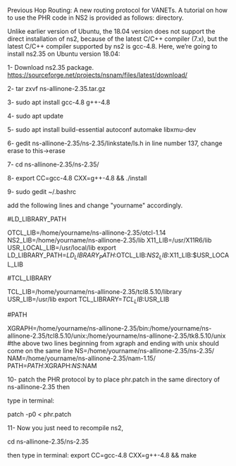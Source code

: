 Previous Hop Routing:
A new routing protocol for VANETs.
A tutorial on how to use the PHR code in NS2 is provided as follows: directory.

Unlike earlier version of Ubuntu, the 18.04 version does not support the direct installation of ns2, because of the latest C/C++ compiler (7.x), but the latest C/C++ compiler supported by ns2 is gcc-4.8.  Here, we’re going to install ns2.35 on Ubuntu version 18.04:

1- Download ns2.35 package.
https://sourceforge.net/projects/nsnam/files/latest/download/


2- tar zxvf ns-allinone-2.35.tar.gz

3- sudo apt install gcc-4.8 g++-4.8

4- sudo apt update

5- sudo apt install build-essential autoconf automake libxmu-dev

6- gedit  ns-allinone-2.35/ns-2.35/linkstate/ls.h
    in line number 137, change erase to this->erase 

7- cd   ns-allinone-2.35/ns-2.35/

8- export CC=gcc-4.8 CXX=g++-4.8 && ./install

9- sudo gedit ~/.bashrc


add the following lines and change "yourname" accordingly. 

#LD_LIBRARY_PATH

OTCL_LIB=/home/yourname/ns-allinone-2.35/otcl-1.14
NS2_LIB=/home/yourname/ns-allinone-2.35/lib
X11_LIB=/usr/X11R6/lib
USR_LOCAL_LIB=/usr/local/lib
export LD_LIBRARY_PATH=$LD_LIBRARY_PATH:$OTCL_LIB:$NS2_LIB:$X11_LIB:$USR_LOCAL_LIB

#TCL_LIBRARY

TCL_LIB=/home/yourname/ns-allinone-2.35/tcl8.5.10/library
USR_LIB=/usr/lib
export TCL_LIBRARY=$TCL_LIB:$USR_LIB

#PATH

XGRAPH=/home/yourname/ns-allinone-2.35/bin:/home/yourname/ns-allinone-2.35/tcl8.5.10/unix:/home/yourname/ns-allinone-2.35/tk8.5.10/unix
#the above two lines beginning from xgraph and ending with unix should come on the same line
NS=/home/yourname/ns-allinone-2.35/ns-2.35/ 
NAM=/home/yourname/ns-allinone-2.35/nam-1.15/ 
PATH=$PATH:$XGRAPH:$NS:$NAM


10- patch the PHR protocol by to place  phr.patch in the same directory of ns-allinone-2.35
then 

type in terminal:

patch -p0 < phr.patch


11- Now you just need to recompile ns2,

cd  ns-allinone-2.35/ns-2.35 

then type in terminal:  export CC=gcc-4.8 CXX=g++-4.8 && make

